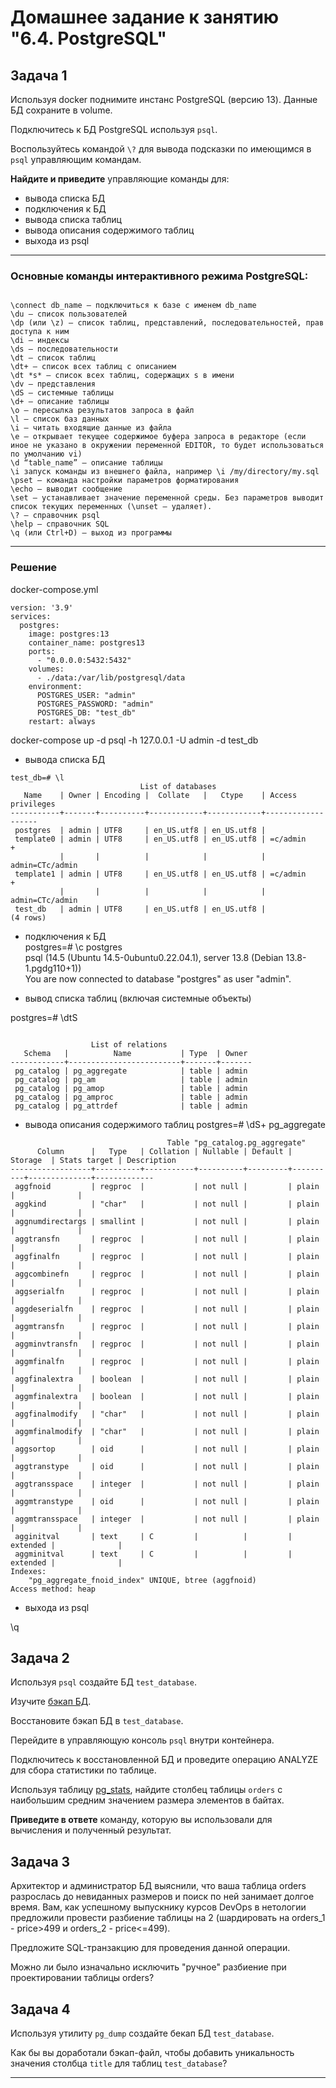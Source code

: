 # Домашнее задание к занятию "6.4. PostgreSQL"

## Задача 1

Используя docker поднимите инстанс PostgreSQL (версию 13). Данные БД сохраните в volume.

Подключитесь к БД PostgreSQL используя `psql`.

Воспользуйтесь командой `\?` для вывода подсказки по имеющимся в `psql` управляющим командам.

**Найдите и приведите** управляющие команды для:
- вывода списка БД
- подключения к БД
- вывода списка таблиц
- вывода описания содержимого таблиц
- выхода из psql

---
### Основные команды интерактивного режима PostgreSQL:
```

\connect db_name – подключиться к базе с именем db_name
\du – список пользователей
\dp (или \z) – список таблиц, представлений, последовательностей, прав доступа к ним
\di – индексы
\ds – последовательности
\dt – список таблиц
\dt+ — список всех таблиц с описанием
\dt *s* — список всех таблиц, содержащих s в имени
\dv – представления
\dS – системные таблицы
\d+ – описание таблицы
\o – пересылка результатов запроса в файл
\l – список баз данных
\i – читать входящие данные из файла
\e – открывает текущее содержимое буфера запроса в редакторе (если иное не указано в окружении переменной EDITOR, то будет использоваться по умолчанию vi)
\d “table_name” – описание таблицы
\i запуск команды из внешнего файла, например \i /my/directory/my.sql
\pset – команда настройки параметров форматирования
\echo – выводит сообщение
\set – устанавливает значение переменной среды. Без параметров выводит список текущих переменных (\unset – удаляет).
\? – справочник psql
\help – справочник SQL
\q (или Ctrl+D) – выход из программы
```

---

### Решение
docker-compose.yml
 
```
version: '3.9'
services:
  postgres:
    image: postgres:13
    container_name: postgres13
    ports:
      - "0.0.0.0:5432:5432"
    volumes:
      - ./data:/var/lib/postgresql/data
    environment:
      POSTGRES_USER: "admin"
      POSTGRES_PASSWORD: "admin"
      POSTGRES_DB: "test_db"
    restart: always

```
docker-compose up -d
psql -h 127.0.0.1 -U admin -d test_db

- вывода списка БД  
```
test_db=# \l
                             List of databases
   Name    | Owner | Encoding |  Collate   |   Ctype    | Access privileges
-----------+-------+----------+------------+------------+-------------------
 postgres  | admin | UTF8     | en_US.utf8 | en_US.utf8 |
 template0 | admin | UTF8     | en_US.utf8 | en_US.utf8 | =c/admin         +
           |       |          |            |            | admin=CTc/admin
 template1 | admin | UTF8     | en_US.utf8 | en_US.utf8 | =c/admin         +
           |       |          |            |            | admin=CTc/admin
 test_db   | admin | UTF8     | en_US.utf8 | en_US.utf8 |
(4 rows)

```
- подключения к БД      
postgres=# \c postgres      
psql (14.5 (Ubuntu 14.5-0ubuntu0.22.04.1), server 13.8 (Debian 13.8-1.pgdg110+1))   
You are now connected to database "postgres" as user "admin".

- вывод списка таблиц (включая системные объекты)

postgres=# \dtS
 
```

                  List of relations
   Schema   |          Name           | Type  | Owner
------------+-------------------------+-------+-------
 pg_catalog | pg_aggregate            | table | admin
 pg_catalog | pg_am                   | table | admin
 pg_catalog | pg_amop                 | table | admin
 pg_catalog | pg_amproc               | table | admin
 pg_catalog | pg_attrdef              | table | admin

```
- вывода описания содержимого таблиц
postgres=# \dS+ pg_aggregate
```
                                   Table "pg_catalog.pg_aggregate"
      Column      |   Type   | Collation | Nullable | Default | Storage  | Stats target | Description
------------------+----------+-----------+----------+---------+----------+--------------+-------------
 aggfnoid         | regproc  |           | not null |         | plain    |              |
 aggkind          | "char"   |           | not null |         | plain    |              |
 aggnumdirectargs | smallint |           | not null |         | plain    |              |
 aggtransfn       | regproc  |           | not null |         | plain    |              |
 aggfinalfn       | regproc  |           | not null |         | plain    |              |
 aggcombinefn     | regproc  |           | not null |         | plain    |              |
 aggserialfn      | regproc  |           | not null |         | plain    |              |
 aggdeserialfn    | regproc  |           | not null |         | plain    |              |
 aggmtransfn      | regproc  |           | not null |         | plain    |              |
 aggminvtransfn   | regproc  |           | not null |         | plain    |              |
 aggmfinalfn      | regproc  |           | not null |         | plain    |              |
 aggfinalextra    | boolean  |           | not null |         | plain    |              |
 aggmfinalextra   | boolean  |           | not null |         | plain    |              |
 aggfinalmodify   | "char"   |           | not null |         | plain    |              |
 aggmfinalmodify  | "char"   |           | not null |         | plain    |              |
 aggsortop        | oid      |           | not null |         | plain    |              |
 aggtranstype     | oid      |           | not null |         | plain    |              |
 aggtransspace    | integer  |           | not null |         | plain    |              |
 aggmtranstype    | oid      |           | not null |         | plain    |              |
 aggmtransspace   | integer  |           | not null |         | plain    |              |
 agginitval       | text     | C         |          |         | extended |              |
 aggminitval      | text     | C         |          |         | extended |              |
Indexes:
    "pg_aggregate_fnoid_index" UNIQUE, btree (aggfnoid)
Access method: heap

```
- выхода из psql

\q
  
## Задача 2

Используя `psql` создайте БД `test_database`.

Изучите [бэкап БД](https://github.com/netology-code/virt-homeworks/tree/master/06-db-04-postgresql/test_data).

Восстановите бэкап БД в `test_database`.

Перейдите в управляющую консоль `psql` внутри контейнера.

Подключитесь к восстановленной БД и проведите операцию ANALYZE для сбора статистики по таблице.

Используя таблицу [pg_stats](https://postgrespro.ru/docs/postgresql/12/view-pg-stats), найдите столбец таблицы `orders` 
с наибольшим средним значением размера элементов в байтах.

**Приведите в ответе** команду, которую вы использовали для вычисления и полученный результат.

## Задача 3

Архитектор и администратор БД выяснили, что ваша таблица orders разрослась до невиданных размеров и
поиск по ней занимает долгое время. Вам, как успешному выпускнику курсов DevOps в нетологии предложили
провести разбиение таблицы на 2 (шардировать на orders_1 - price>499 и orders_2 - price<=499).

Предложите SQL-транзакцию для проведения данной операции.

Можно ли было изначально исключить "ручное" разбиение при проектировании таблицы orders?

## Задача 4

Используя утилиту `pg_dump` создайте бекап БД `test_database`.

Как бы вы доработали бэкап-файл, чтобы добавить уникальность значения столбца `title` для таблиц `test_database`?

---
